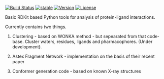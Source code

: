 [![Build Status](https://travis-ci.org/xchem/fragalysis.svg?branch=master)](https://travis-ci.org/xchem/fragalysis)
[![stable](http://badges.github.io/stability-badges/dist/stable.svg)](http://github.com/badges/stability-badges)
[![Version](http://img.shields.io/badge/version-0.0.7-blue.svg?style=flat)](https://github.com/xchem/fragalysis)
[![License](http://img.shields.io/badge/license-Apache%202.0-blue.svg?style=flat)](https://github.com/xchem/fragalysis/blob/master/LICENSE.txt)


Basic RDKit based Python tools for analysis of protein-ligand interactions.

Currently contains two things.

1. Clustering - based on WONKA method - but sepearated from that code-base. Cluster waters, residues, ligands and pharmacophores. (Under development).

2. Astex Fragment Network - implementation on the basis of their recent paper

3. Conformer generation code - based on known X-ray structures
